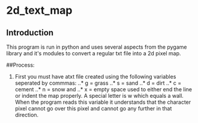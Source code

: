 # 2d_text_map

## Introduction
This program is run in python and uses several aspects from the pygame library and it's modules to convert a regular txt file into a 2d pixel map.

##Process:
1. First you must have atxt file created using the following variables seperated by commmas:
..* g = grass
..* s = sand 
..* d = dirt 
..* c = cement 
..* n = snow and 
..* x = empty space used to either end the line or indent the map properly.
A special letter is w which equals a wall. When the program reads this variable it understands that the character pixel cannot go over this pixel and cannot go any further in that direction.
